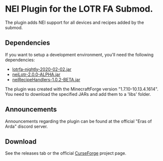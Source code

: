 # NEI Plugin for the LOTR FA Submod.
The plugin adds NEI support for all devices and recipes added by the submod.
## Dependencies
If you want to setup a development environment, you'll need the following dependencies:
- [lotrfa-nightly-2020-02-02.jar](http://kpabr.com/eoa/builds/lotrfa-nightly-2020-02-02.jar)
- [neiLotr-2.0.0-ALPHA.jar](https://www.curseforge.com/minecraft/mc-mods/nei-lotr/files)
- [neiRecipeHandlers-1.0.2-BETA.jar](https://www.curseforge.com/minecraft/mc-mods/nei-recipe-handlers/files)

The plugin was created with the MinecraftForge version "1.7.10-10.13.4.1614".  
You need to download the specified JARs and add them to a 'libs' folder.
## Announcements
Announcements regarding the plugin can be found at the official "Eras of Arda" discord server.
## Download
See the releases tab or the official [CurseForge](https://www.curseforge.com/minecraft/mc-mods/nei-lotr-fa/files/) project page.
